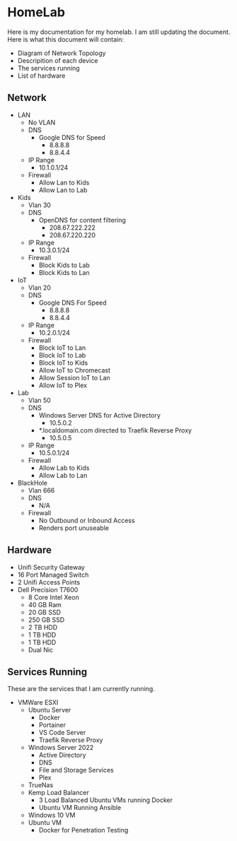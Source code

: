 # HomeLab
Here is my documentation for my homelab. I am still updating the document. Here is what this document will contain:

- Diagram of Network Topology
- Descripition of each device
- The services running
- List of hardware

## Network
- LAN
  - No VLAN
  - DNS
    - Google DNS for Speed
      - 8.8.8.8
      - 8.8.4.4
  - IP Range
    - 10.1.0.1/24
  - Firewall
    - Allow Lan to Kids
    - Allow Lan to Lab
- Kids
  - Vlan 30
  - DNS
    - OpenDNS for content filtering
      - 208.67.222.222
      - 208.67.220.220
  - IP Range
    - 10.3.0.1/24
  - Firewall
    - Block Kids to Lab
    - Block Kids to Lan
- IoT
  - Vlan 20
  - DNS
    - Google DNS For Speed
      - 8.8.8.8
      - 8.8.4.4
  - IP Range
    - 10.2.0.1/24
  - Firewall
    - Block IoT to Lan
    - Block IoT to Lab
    - Block IoT to Kids
    - Allow IoT to Chromecast
    - Allow Session IoT to Lan
    - Allow IoT to Plex
- Lab
  - Vlan 50
  - DNS
    - Windows Server DNS for Active Directory
      - 10.5.0.2
    - *.localdomain.com directed to Traefik Reverse Proxy
      - 10.5.0.5
  - IP Range
    - 10.5.0.1/24
  - Firewall
    - Allow Lab to Kids
    - Allow Lab to Lan
- BlackHole
  - Vlan 666
  - DNS
    - N/A
  - Firewall
    - No Outbound or Inbound Access
    - Renders port unuseable 
  

## Hardware
- Unifi Security Gateway
- 16 Port Managed Switch
- 2 Unifi Access Points
- Dell Precision T7600
  - 8 Core Intel Xeon
  - 40 GB Ram
  - 20 GB SSD
  - 250 GB SSD
  - 2 TB HDD
  - 1 TB HDD
  - 1 TB HDD
  - Dual Nic


## Services Running
These are the services that I am currently running. 

- VMWare ESXI
  - Ubuntu Server
    - Docker
    - Portainer
    - VS Code Server
    - Traefik Reverse Proxy
  - Windows Server 2022
    - Active Directory
    - DNS
    - File and Storage Services
    - Plex
  - TrueNas
  - Kemp Load Balancer
    - 3 Load Balanced Ubuntu VMs running Docker
    - Ubuntu VM Running Ansible
  - Windows 10 VM
  - Ubuntu VM 
    - Docker for Penetration Testing